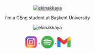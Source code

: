 <p align="center">
  <a href="https://git.io/typing-svg">
    <img align="center" alt="ekinakkaya" src="https://readme-typing-svg.herokuapp.com/?lines=hi,+i'm+Ekin&center=true&size=30" />
  </a>
  <p align="center">i'm a CEng student at Başkent University</p>
</p>

<p align="center"> <img src="https://github-readme-stats.vercel.app/api?username=ekinakkaya&show_icons=true&theme=synthwave" alt="ekinakkaya" />

<p align="center">
  <a href="https://www.instagram.com/ekinnakkaya/">
    <img align="center" alt="@ekinakkaya" width="48px" src="https://raw.githubusercontent.com/ekinakkaya/ekinakkaya/main/icons/icons8-instagram.svg" />
  </a>
  <a href="https://open.spotify.com/user/k1zgyrw2t2da3xbp0quu20ie7?si=77b1fd50c6634328">
    <img align="center" alt="luthierinside" width="48px" src="https://raw.githubusercontent.com/ekinakkaya/ekinakkaya/main/icons/icons8-spotify.svg" />
  </a>
  <a href="mailto:midamnuvas@gmail.com">
    <img align="center" alt="midamnuvas@gmail.com" width="48px" src="https://raw.githubusercontent.com/ekinakkaya/ekinakkaya/main/icons/icons8-gmail.svg" />
  </a>
</p>
